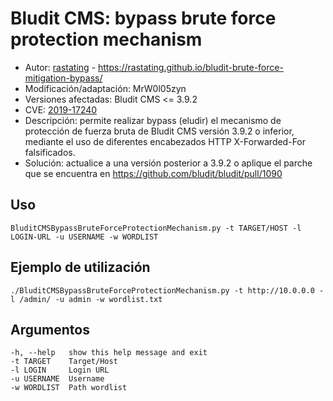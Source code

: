 # Bludit CMS: bypass brute force protection mechanism

- Autor: [rastating](https://github.com/rastating) - https://rastating.github.io/bludit-brute-force-mitigation-bypass/
- Modificación/adaptación: MrW0l05zyn
- Versiones afectadas: Bludit CMS <= 3.9.2
- CVE: [2019-17240](https://nvd.nist.gov/vuln/detail/CVE-2019-17240)
- Descripción: permite realizar bypass (eludir) el mecanismo de protección de fuerza bruta de Bludit CMS versión 3.9.2 o inferior, mediante el uso de diferentes encabezados HTTP X-Forwarded-For falsificados.
- Solución: actualice a una versión posterior a 3.9.2 o aplique el parche que se encuentra en https://github.com/bludit/bludit/pull/1090

## Uso
```
BluditCMSBypassBruteForceProtectionMechanism.py -t TARGET/HOST -l LOGIN-URL -u USERNAME -w WORDLIST
```

## Ejemplo de utilización
```
./BluditCMSBypassBruteForceProtectionMechanism.py -t http://10.0.0.0 -l /admin/ -u admin -w wordlist.txt
```

## Argumentos
```
-h, --help   show this help message and exit
-t TARGET    Target/Host
-l LOGIN     Login URL
-u USERNAME  Username
-w WORDLIST  Path wordlist
```
